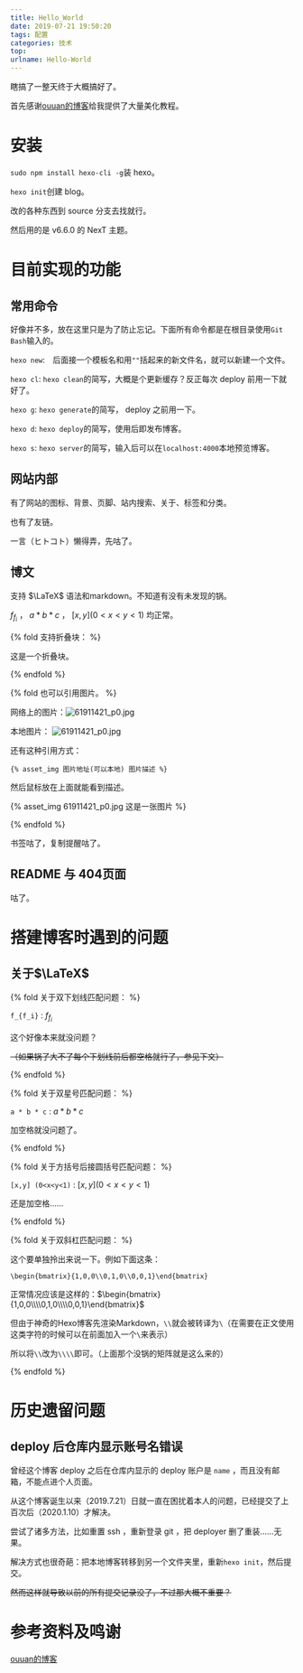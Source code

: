 ```yaml
---
title: Hello_World
date: 2019-07-21 19:50:20
tags: 配置
categories: 技术
top:
urlname: Hello-World
---
```


瞎搞了一整天终于大概搞好了。

首先感谢[ouuan的博客](https://ouuan.github.io/hexo博客搭建指北/)给我提供了大量美化教程。

<!-- more -->

# 安装

`sudo npm install hexo-cli -g`装 hexo。

`hexo init`创建 blog。

改的各种东西到 source 分支去找就行。

然后用的是 v6.6.0 的 NexT 主题。

# 目前实现的功能

## 常用命令

好像并不多，放在这里只是为了防止忘记。下面所有命令都是在根目录使用`Git Bash`输入的。

`hexo new`:　后面接一个模板名和用`""`括起来的新文件名，就可以新建一个文件。

`hexo cl`: `hexo clean`的简写，大概是个更新缓存？反正每次 deploy 前用一下就好了。

`hexo g`: `hexo generate`的简写， deploy 之前用一下。

`hexo d`: `hexo deploy`的简写，使用后即发布博客。

`hexo s`: `hexo server`的简写，输入后可以在`localhost:4000`本地预览博客。

## 网站内部

有了网站的图标、背景、页脚、站内搜索、关于、标签和分类。

也有了友链。

一言（ヒトコト）懒得弄，先咕了。

## 博文

支持 $\LaTeX$ 语法和markdown。不知道有没有未发现的锅。

$f_{f_i}$ ， $a * b * c$ ， $[x,y] (0<x<y<1)$ 均正常。



{% fold 支持折叠块： %}

这是一个折叠块。

{% endfold %}

 

{% fold 也可以引用图片。 %}

网络上的图片：![61911421_p0.jpg](https://i.loli.net/2019/08/01/5d41caafe896469918.jpg)

本地图片： ![61911421_p0.jpg](61911421_p0.jpg)

还有这种引用方式：

```
{% asset_img 图片地址(可以本地) 图片描述 %}
```

然后鼠标放在上面就能看到描述。

{% asset_img 61911421_p0.jpg 这是一张图片 %}

{% endfold %}

书签咕了，复制提醒咕了。

## README 与 404页面

咕了。

# 搭建博客时遇到的问题

## 关于$\LaTeX$

{% fold 关于双下划线匹配问题： %}

`f_{f_i}` : $f_{f_i}$

这个好像本来就没问题？

~~（如果锅了大不了每个下划线前后都空格就行了，参见下文）~~

{% endfold %}

{% fold 关于双星号匹配问题： %}

`a * b * c` : $a * b * c$

加空格就没问题了。

{% endfold %}

{% fold 关于方括号后接圆括号匹配问题： %}

`[x,y] (0<x<y<1)` : $[x,y] (0<x<y<1)$

还是加空格……

{% endfold %}

{% fold 关于双斜杠匹配问题： %}

这个要单独拎出来说一下。例如下面这条：

`\begin{bmatrix}{1,0,0\\0,1,0\\0,0,1}\end{bmatrix}`

正常情况应该是这样的：$\begin{bmatrix}{1,0,0\\\\0,1,0\\\\0,0,1}\end{bmatrix}$

但由于神奇的Hexo博客先渲染Markdown，`\\`就会被转译为`\`（在需要在正文使用这类字符的时候可以在前面加入一个`\`来表示）

所以将`\\`改为`\\\\`即可。（上面那个没锅的矩阵就是这么来的）

{% endfold %}

# 历史遗留问题

## deploy 后仓库内显示账号名错误

曾经这个博客 deploy 之后在仓库内显示的 deploy 账户是 `name` ，而且没有邮箱，不能点进个人页面。

从这个博客诞生以来（2019.7.21）日就一直在困扰着本人的问题，已经提交了上百次后（2020.1.10）才解决。

尝试了诸多方法，比如重置 ssh ，重新登录 git ，把 deployer 删了重装……无果。

解决方式也很奇葩：把本地博客转移到另一个文件夹里，重新`hexo init`，然后提交。

~~然而这样就导致以前的所有提交记录没了，不过那大概不重要？~~

# 参考资料及鸣谢

[ouuan的博客](https://ouuan.github.io/hexo博客搭建指北/)